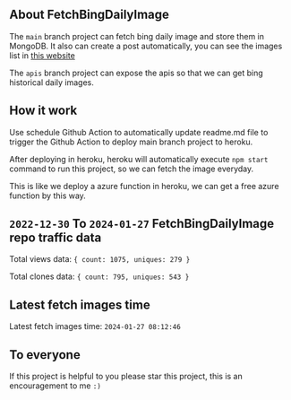## About FetchBingDailyImage

The `main` branch project can fetch bing daily image and store them in MongoDB.
It also can create a post automatically, you can see the images list in [this website](https://oursalbum.netlify.app)

The `apis` branch project can expose the apis so that we can get bing historical daily images.

## How it work

Use schedule Github Action to automatically update readme.md file to trigger the Github Action to deploy main branch project to heroku.

After deploying in heroku, heroku will automatically execute `npm start` command to run this project, so we can fetch the image everyday.

This is like we deploy a azure function in heroku, we can get a free azure function by this way.

## `2022-12-30` To `2024-01-27` FetchBingDailyImage repo traffic data

Total views data: `{ count: 1075, uniques: 279 }`

Total clones data: `{ count: 795, uniques: 543 }`

## Latest fetch images time

Latest fetch images time: `2024-01-27 08:12:46`

## To everyone

If this project is helpful to you please star this project, this is an encouragement to me `:)`



